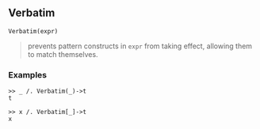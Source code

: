 ## Verbatim

```
Verbatim(expr)
```

> prevents pattern constructs in `expr` from taking effect, allowing them to match themselves.  

### Examples

```
>> _ /. Verbatim(_)->t
t

>> x /. Verbatim[_]->t
x
```
